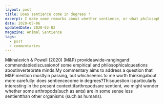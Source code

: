 ```yaml
---
layout: post
title: Does sentience come in degrees ?
excerpt: I make some remarks about whether sentience, or what philosophers call ‘phenomenal consciousness’,comes in degrees.
date: 2020-05-06
updatedDate: 2020-02-02
magazine: Animal Sentience
tags:
  - post
  - commentaries
---
```


Mikhalevich  &  Powell  (2020) (M&P)  provideawide-rangingand  commendablediscussionof some empirical and philosophicalquestions aboutinvertebrate minds.My commentary aims to address a question that M&P mention mostlyin passing, but whichseems to me worth thinkingabout more carefully: does sentiencecome in degrees?Thisquestion isparticularly interesting in the present context:ifarthropodsare sentient, we might wonder whether some arthropods(such as ants) are in some sense less sentientthan other organisms (such as humans).
